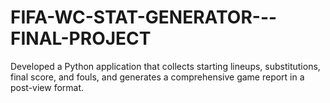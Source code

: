 # FIFA-WC-STAT-GENERATOR---FINAL-PROJECT


Developed a Python application that collects starting lineups, substitutions, final score, and fouls, and generates a comprehensive game report in a post-view format.



